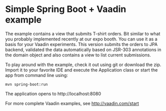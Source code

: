 # Simple Spring Boot + Vaadin example

The example contains a view that submits T-shirt orders. Bit similar to what you probably implemented recently at our expo booth. 
You can use it as a basis for your Vaadin experiments. This version submits the orders to JPA backend, validated the data automatically based on JSR-303 annotations in the domain object and also contains a view to list current submissions.

To play around with the example, check it out using git or download the zip.
Import it to your favorite IDE and execute the Application class or start the app
from command line using: 

    mvn spring-boot:run

The application opens to http://localhost:8080

For more complete Vaadin examples, see http://vaadin.com/start 

